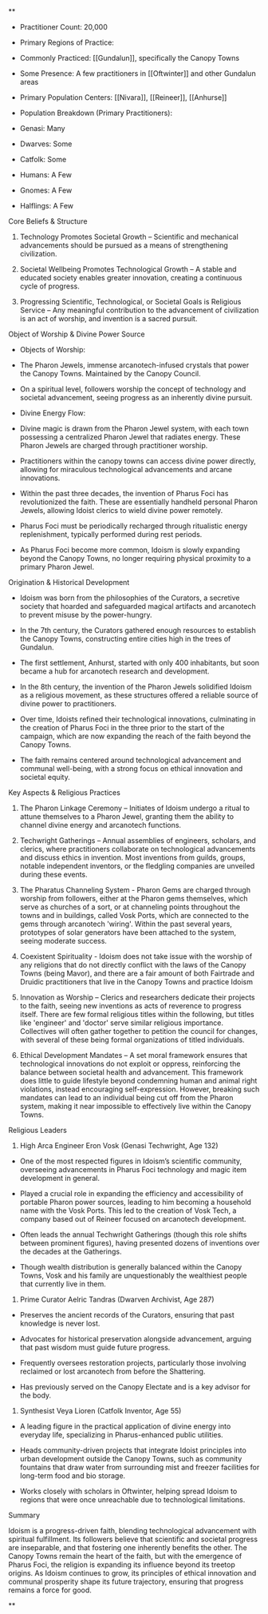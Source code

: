 **

- Practitioner Count: 20,000
    
- Primary Regions of Practice:
    

- Commonly Practiced: [[Gundalun]], specifically the Canopy Towns
    
- Some Presence: A few practitioners in [[Oftwinter]] and other Gundalun areas
    

- Primary Population Centers: [[Nivara]], [[Reineer]], [[Anhurse]]
    
- Population Breakdown (Primary Practitioners):
    

- Genasi: Many
    
- Dwarves: Some
    
- Catfolk: Some
    
- Humans: A Few
    
- Gnomes: A Few
    
- Halflings: A Few
    

Core Beliefs & Structure

1. Technology Promotes Societal Growth – Scientific and mechanical advancements should be pursued as a means of strengthening civilization.
    
2. Societal Wellbeing Promotes Technological Growth – A stable and educated society enables greater innovation, creating a continuous cycle of progress.
    
3. Progressing Scientific, Technological, or Societal Goals is Religious Service – Any meaningful contribution to the advancement of civilization is an act of worship, and invention is a sacred pursuit.
    

Object of Worship & Divine Power Source

- Objects of Worship:
    

- The Pharon Jewels, immense arcanotech-infused crystals that power the Canopy Towns. Maintained by the Canopy Council.
    
- On a spiritual level, followers worship the concept of technology and societal advancement, seeing progress as an inherently divine pursuit.
    

- Divine Energy Flow:
    

- Divine magic is drawn from the Pharon Jewel system, with each town possessing a centralized Pharon Jewel that radiates energy. These Pharon Jewels are charged through practitioner worship.
    
- Practitioners within the canopy towns can access divine power directly, allowing for miraculous technological advancements and arcane innovations.
    
- Within the past three decades, the invention of Pharus Foci has revolutionized the faith. These are essentially handheld personal Pharon Jewels, allowing Idoist clerics to wield divine power remotely.
    
- Pharus Foci must be periodically recharged through ritualistic energy replenishment, typically performed during rest periods.
    
- As Pharus Foci become more common, Idoism is slowly expanding beyond the Canopy Towns, no longer requiring physical proximity to a primary Pharon Jewel.
    

Origination & Historical Development

- Idoism was born from the philosophies of the Curators, a secretive society that hoarded and safeguarded magical artifacts and arcanotech to prevent misuse by the power-hungry.
    
- In the 7th century, the Curators gathered enough resources to establish the Canopy Towns, constructing entire cities high in the trees of Gundalun.
    
- The first settlement, Anhurst, started with only 400 inhabitants, but soon became a hub for arcanotech research and development.
    
- In the 8th century, the invention of the Pharon Jewels solidified Idoism as a religious movement, as these structures offered a reliable source of divine power to practitioners.
    
- Over time, Idoists refined their technological innovations, culminating in the creation of Pharus Foci in the three prior to the start of the campaign, which are now expanding the reach of the faith beyond the Canopy Towns.
    
- The faith remains centered around technological advancement and communal well-being, with a strong focus on ethical innovation and societal equity.
    

Key Aspects & Religious Practices

1. The Pharon Linkage Ceremony – Initiates of Idoism undergo a ritual to attune themselves to a Pharon Jewel, granting them the ability to channel divine energy and arcanotech functions.
    
2. Techwright Gatherings – Annual assemblies of engineers, scholars, and clerics, where practitioners collaborate on technological advancements and discuss ethics in invention. Most inventions from guilds, groups, notable independent inventors, or the fledgling companies are unveiled during these events.
    
3. The Pharatus Channeling System - Pharon Gems are charged through worship from followers, either at the Pharon gems themselves, which serve as churches of a sort, or at channeling points throughout the towns and in buildings, called Vosk Ports, which are connected to the gems through arcanotech 'wiring'. Within the past several years, prototypes of solar generators have been attached to the system, seeing moderate success.
    
4. Coexistent Spirituality - Idoism does not take issue with the worship of any religions that do not directly conflict with the laws of the Canopy Towns (being Mavor), and there are a fair amount of both Fairtrade and Druidic practitioners that live in the Canopy Towns and practice Idoism
    
5. Innovation as Worship – Clerics and researchers dedicate their projects to the faith, seeing new inventions as acts of reverence to progress itself. There are few formal religious titles within the following, but titles like 'engineer' and 'doctor' serve similar religious importance. Collectives will often gather together to petition the council for changes, with several of these being formal organizations of titled individuals.
    
6. Ethical Development Mandates – A set moral framework ensures that technological innovations do not exploit or oppress, reinforcing the balance between societal health and advancement. This framework does little to guide lifestyle beyond condemning human and animal right violations, instead encouraging self-expression. However, breaking such mandates can lead to an individual being cut off from the Pharon system, making it near impossible to effectively live within the Canopy Towns.
    

Religious Leaders

1. High Arca Engineer Eron Vosk (Genasi Techwright, Age 132)
    

- One of the most respected figures in Idoism’s scientific community, overseeing advancements in Pharus Foci technology and magic item development in general.
    
- Played a crucial role in expanding the efficiency and accessibility of portable Pharon power sources, leading to him becoming a household name with the Vosk Ports. This led to the creation of Vosk Tech, a company based out of Reineer focused on arcanotech development.
    
- Often leads the annual Techwright Gatherings (though this role shifts between prominent figures), having presented dozens of inventions over the decades at the Gatherings.
    
- Though wealth distribution is generally balanced within the Canopy Towns, Vosk and his family are unquestionably the wealthiest people that currently live in them. 
    

1. Prime Curator Aelric Tandras (Dwarven Archivist, Age 287)
    

- Preserves the ancient records of the Curators, ensuring that past knowledge is never lost.
    
- Advocates for historical preservation alongside advancement, arguing that past wisdom must guide future progress.
    
- Frequently oversees restoration projects, particularly those involving reclaimed or lost arcanotech from before the Shattering.
    
- Has previously served on the Canopy Electate and is a key advisor for the body.
    

1. Synthesist Veya Lioren (Catfolk Inventor, Age 55)
    

- A leading figure in the practical application of divine energy into everyday life, specializing in Pharus-enhanced public utilities.
    
- Heads community-driven projects that integrate Idoist principles into urban development outside the Canopy Towns, such as community fountains that draw water from surrounding mist and freezer facilities for long-term food and bio storage.
    
- Works closely with scholars in Oftwinter, helping spread Idoism to regions that were once unreachable due to technological limitations.
    

Summary

Idoism is a progress-driven faith, blending technological advancement with spiritual fulfillment. Its followers believe that scientific and societal progress are inseparable, and that fostering one inherently benefits the other. The Canopy Towns remain the heart of the faith, but with the emergence of Pharus Foci, the religion is expanding its influence beyond its treetop origins. As Idoism continues to grow, its principles of ethical innovation and communal prosperity shape its future trajectory, ensuring that progress remains a force for good.

**